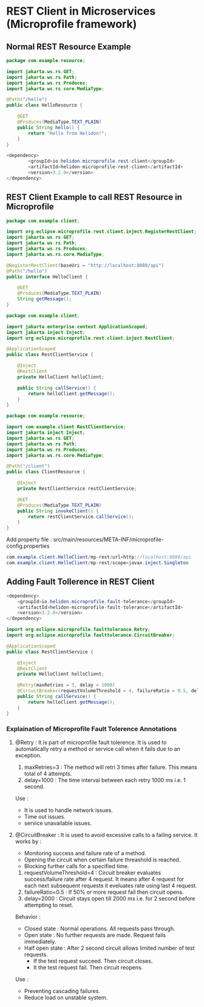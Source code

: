 # REST Client in Microservices (Microprofile framework)

## Normal REST Resource Example

``` java
package com.example.resource;

import jakarta.ws.rs.GET;
import jakarta.ws.rs.Path;
import jakarta.ws.rs.Produces;
import jakarta.ws.rs.core.MediaType;

@Path("/hello")
public class HelloResource {

    @GET
    @Produces(MediaType.TEXT_PLAIN)
    public String hello() {
        return "Hello from Helidon!";
    }
}
```
``` java
<dependency>
        <groupId>io.helidon.microprofile.rest-client</groupId>
        <artifactId>helidon-microprofile-rest-client</artifactId>
        <version>3.2.0</version>
</dependency>
```

## REST Client Example to call REST Resource in Microprofile

``` java
package com.example.client;

import org.eclipse.microprofile.rest.client.inject.RegisterRestClient;
import jakarta.ws.rs.GET;
import jakarta.ws.rs.Path;
import jakarta.ws.rs.Produces;
import jakarta.ws.rs.core.MediaType;

@RegisterRestClient(baseUri = "http://localhost:8080/api")
@Path("/hello")
public interface HelloClient {

    @GET
    @Produces(MediaType.TEXT_PLAIN)
    String getMessage();
}
```
``` java
package com.example.client;

import jakarta.enterprise.context.ApplicationScoped;
import jakarta.inject.Inject;
import org.eclipse.microprofile.rest.client.inject.RestClient;

@ApplicationScoped
public class RestClientService {

    @Inject
    @RestClient
    private HelloClient helloClient;

    public String callService() {
        return helloClient.getMessage();
    }
}
```
``` java
package com.example.resource;

import com.example.client.RestClientService;
import jakarta.inject.Inject;
import jakarta.ws.rs.GET;
import jakarta.ws.rs.Path;
import jakarta.ws.rs.Produces;
import jakarta.ws.rs.core.MediaType;

@Path("/client")
public class ClientResource {

    @Inject
    private RestClientService restClientService;

    @GET
    @Produces(MediaType.TEXT_PLAIN)
    public String invokeClient() {
        return restClientService.callService();
    }
}
```
Add property file : src/main/resources/META-INF/microprofile-config.properties
``` java
com.example.client.HelloClient/mp-rest/url=http://localhost:8080/api
com.example.client.HelloClient/mp-rest/scope=javax.inject.Singleton
```

## Adding Fault Tollerence in REST Client

``` java
<dependency>
    <groupId>io.helidon.microprofile.fault-tolerance</groupId>
    <artifactId>helidon-microprofile-fault-tolerance</artifactId>
    <version>3.2.0</version>
</dependency>
```
``` java
import org.eclipse.microprofile.faulttolerance.Retry;
import org.eclipse.microprofile.faulttolerance.CircuitBreaker;

@ApplicationScoped
public class RestClientService {

    @Inject
    @RestClient
    private HelloClient helloClient;

    @Retry(maxRetries = 3, delay = 1000)
    @CircuitBreaker(requestVolumeThreshold = 4, failureRatio = 0.5, delay = 2000)
    public String callService() {
        return helloClient.getMessage();
    }
}
```
### Explaination of Microprofile Fault Tolerence Annotations

1. @Retry : It is part of microprofile fault tolerence. It is used to automatically retry a method or service call when it fails due to an exception.
    1. maxRetries=3 : The method will retri 3 times after failure. This means total of 4 attempts.
    2. delay=1000 : The time interval between each retry 1000 ms i.e. 1 second.
    
    Use : 
    * It is used to handle network issues.
    * Time out issues. 
    * service unavailable issues.
    
2. @CircuitBreaker : It is used to avoid excessive calls to a failing service. It works by :
    *  Monitoring success and failure rate of a method.
    * Opening the circuit when certain failure threashold is reached.
    * Blocking further calls for a specified time.

    1. requestVolumeThreshold=4 : Circuit breaker evaluates success/failure rate after 4 request. It means after 4 request for each next subsequent requests it eveluates rate using last 4 request.
    2. failureRatio=0.5 : If 50% or more request fail then circuit opens.
    3. delay=2000 : Circuit stays open till 2000 ms i.e. for 2 second before attempting to reset.
    
    Behavior :
    * Closed state : Normal operations. All requests pass through.
    * Open state : No further requests are made. Request fails immediately.
    * Half open state : After 2 second circuit allows limited number of test requests. 
        * If the test request succeed. Then circuit closes.
        * It the test request fail. Then circuit reopens.

    Use :
    * Preventing cascading failures.
    * Reduce load on unstable system.
